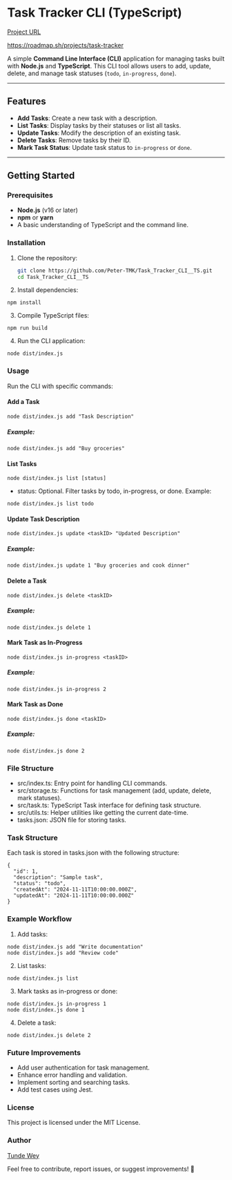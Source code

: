 # Task Tracker CLI (TypeScript)

[Project URL](https://roadmap.sh/projects/task-tracker)

https://roadmap.sh/projects/task-tracker

A simple **Command Line Interface (CLI)** application for managing tasks built with **Node.js** and **TypeScript**. This CLI tool allows users to add, update, delete, and manage task statuses (`todo`, `in-progress`, `done`).

---

## Features

- **Add Tasks**: Create a new task with a description.
- **List Tasks**: Display tasks by their statuses or list all tasks.
- **Update Tasks**: Modify the description of an existing task.
- **Delete Tasks**: Remove tasks by their ID.
- **Mark Task Status**: Update task status to `in-progress` or `done`.

---

## Getting Started

### Prerequisites

- **Node.js** (v16 or later)
- **npm** or **yarn**
- A basic understanding of TypeScript and the command line.

### Installation

1. Clone the repository:

   ```bash
   git clone https://github.com/Peter-TMK/Task_Tracker_CLI__TS.git
   cd Task_Tracker_CLI__TS
   ```

2. Install dependencies:

```
npm install
```

3. Compile TypeScript files:

```
npm run build
```

4. Run the CLI application:

```
node dist/index.js
```

### Usage

Run the CLI with specific commands:

#### Add a Task

```
node dist/index.js add "Task Description"
```

##### Example:

```
node dist/index.js add "Buy groceries"
```

#### List Tasks

```
node dist/index.js list [status]
```

- status: Optional. Filter tasks by todo, in-progress, or done. Example:

```
node dist/index.js list todo
```

#### Update Task Description

```
node dist/index.js update <taskID> "Updated Description"
```

##### Example:

```
node dist/index.js update 1 "Buy groceries and cook dinner"
```

#### Delete a Task

```
node dist/index.js delete <taskID>
```

##### Example:

```
node dist/index.js delete 1
```

#### Mark Task as In-Progress

```
node dist/index.js in-progress <taskID>
```

##### Example:

```
node dist/index.js in-progress 2
```

#### Mark Task as Done

```
node dist/index.js done <taskID>
```

##### Example:

```
node dist/index.js done 2
```

### File Structure

- src/index.ts: Entry point for handling CLI commands.
- src/storage.ts: Functions for task management (add, update, delete, mark statuses).
- src/task.ts: TypeScript Task interface for defining task structure.
- src/utils.ts: Helper utilities like getting the current date-time.
- tasks.json: JSON file for storing tasks.

### Task Structure

Each task is stored in tasks.json with the following structure:

```
{
  "id": 1,
  "description": "Sample task",
  "status": "todo",
  "createdAt": "2024-11-11T10:00:00.000Z",
  "updatedAt": "2024-11-11T10:00:00.000Z"
}
```

### Example Workflow

1. Add tasks:

```
node dist/index.js add "Write documentation"
node dist/index.js add "Review code"
```

2. List tasks:

```
node dist/index.js list
```

3. Mark tasks as in-progress or done:

```
node dist/index.js in-progress 1
node dist/index.js done 1
```

4. Delete a task:

```
node dist/index.js delete 2
```

### Future Improvements

- Add user authentication for task management.
- Enhance error handling and validation.
- Implement sorting and searching tasks.
- Add test cases using Jest.

### License

This project is licensed under the MIT License.

### Author

[Tunde Wey](https://github.com/Peter-TMK/Task_Tracker_CLI__TS)

Feel free to contribute, report issues, or suggest improvements! 🎉
